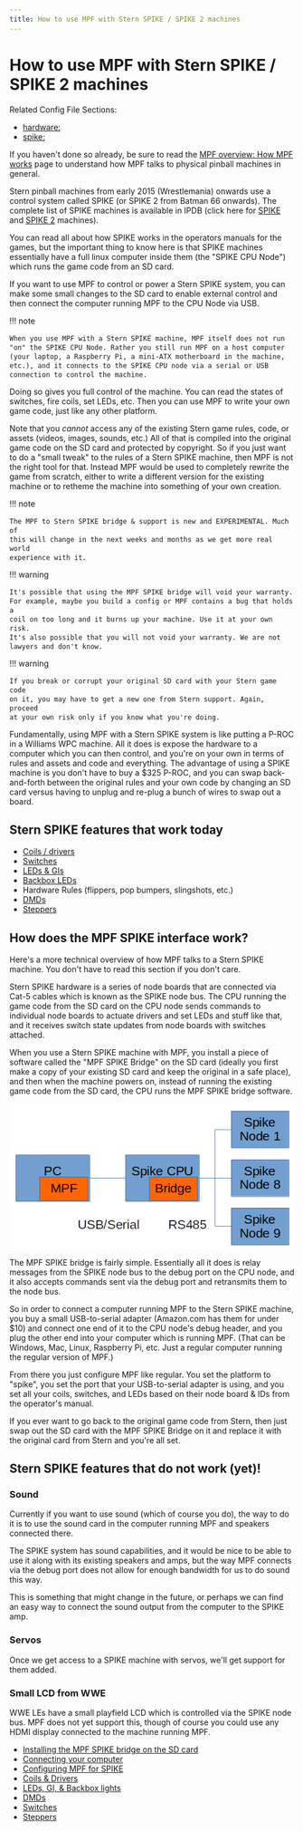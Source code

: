 ```yaml
---
title: How to use MPF with Stern SPIKE / SPIKE 2 machines
---
```


# How to use MPF with Stern SPIKE / SPIKE 2 machines


Related Config File Sections:

* [hardware:](../../config/hardware.md)
* [spike:](../../config/spike.md)

If you haven't done so already, be sure to read the
[MPF overview: How MPF works](../../start/index.md) page to understand how MPF
talks to physical pinball machines in general.

Stern pinball machines from early 2015 (Wrestlemania) onwards use a
control system called SPIKE (or SPIKE 2 from Batman 66 onwards). The
complete list of SPIKE machines is available in IPDB (click here for
[SPIKE](http://ipdb.org/search.pl?searchtype=advanced&mpu=61) and [SPIKE
2](http://ipdb.org/search.pl?searchtype=advanced&mpu=65) machines).

You can read all about how SPIKE works in the operators manuals for the
games, but the important thing to know here is that SPIKE machines
essentially have a full linux computer inside them (the "SPIKE CPU
Node") which runs the game code from an SD card.

If you want to use MPF to control or power a Stern SPIKE system, you can
make some small changes to the SD card to enable external control and
then connect the computer running MPF to the CPU Node via USB.

!!! note

    When you use MPF with a Stern SPIKE machine, MPF itself does not run
    "on" the SPIKE CPU Node. Rather you still run MPF on a host computer
    (your laptop, a Raspberry Pi, a mini-ATX motherboard in the machine,
    etc.), and it connects to the SPIKE CPU node via a serial or USB
    connection to control the machine.

Doing so gives you full control of the machine. You can read the states
of switches, fire coils, set LEDs, etc. Then you can use MPF to write
your own game code, just like any other platform.

Note that you *cannot* access any of the existing Stern game rules,
code, or assets (videos, images, sounds, etc.) All of that is compiled
into the original game code on the SD card and protected by copyright.
So if you just want to do a "small tweak" to the rules of a Stern
SPIKE machine, then MPF is not the right tool for that. Instead MPF
would be used to completely rewrite the game from scratch, either to
write a different version for the existing machine or to retheme the
machine into something of your own creation.

!!! note

    The MPF to Stern SPIKE bridge & support is new and EXPERIMENTAL. Much of
    this will change in the next weeks and months as we get more real world
    experience with it.

!!! warning

    It's possible that using the MPF SPIKE bridge will void your warranty.
    For example, maybe you build a config or MPF contains a bug that holds a
    coil on too long and it burns up your machine. Use it at your own risk.
    It's also possible that you will not void your warranty. We are not
    lawyers and don't know.

!!! warning

    If you break or corrupt your original SD card with your Stern game code
    on it, you may have to get a new one from Stern support. Again, proceed
    at your own risk only if you know what you're doing.

Fundamentally, using MPF with a Stern SPIKE system is like putting a
P-ROC in a Williams WPC machine. All it does is expose the hardware to a
computer which you can then control, and you're on your own in terms of
rules and assets and code and everything. The advantage of using a SPIKE
machine is you don't have to buy a \$325 P-ROC, and you can swap
back-and-forth between the original rules and your own code by changing
an SD card versus having to unplug and re-plug a bunch of wires to swap
out a board.

## Stern SPIKE features that work today

* [Coils / drivers](drivers.md)
* [Switches](switches.md)
* [LEDs & GIs](leds.md)
* [Backbox LEDs](leds.md)
* Hardware Rules (flippers, pop bumpers, slingshots, etc.)
* [DMDs](dmds.md)
* [Steppers](steppers.md)

## How does the MPF SPIKE interface work?

Here's a more technical overview of how MPF talks to a Stern SPIKE
machine. You don't have to read this section if you don't care.

Stern SPIKE hardware is a series of node boards that are connected via
Cat-5 cables which is known as the SPIKE node bus. The CPU running the
game code from the SD card on the CPU node sends commands to individual
node boards to actuate drivers and set LEDs and stuff like that, and it
receives switch state updates from node boards with switches attached.

When you use a Stern SPIKE machine with MPF, you install a piece of
software called the "MPF SPIKE Bridge" on the SD card (ideally you
first make a copy of your existing SD card and keep the original in a
safe place), and then when the machine powers on, instead of running the
existing game code from the SD card, the CPU runs the MPF SPIKE bridge
software.

![image](/hardware/images/spike_bridge.png)

The MPF SPIKE bridge is fairly simple. Essentially all it does is relay
messages from the SPIKE node bus to the debug port on the CPU node, and
it also accepts commands sent via the debug port and retransmits them to
the node bus.

So in order to connect a computer running MPF to the Stern SPIKE
machine, you buy a small USB-to-serial adapter (Amazon.com has them for
under \$10) and connect one end of it to the CPU node's debug header,
and you plug the other end into your computer which is running MPF.
(That can be Windows, Mac, Linux, Raspberry Pi, etc. Just a regular
computer running the regular version of MPF.)

From there you just configure MPF like regular. You set the platform to
"spike", you set the port that your USB-to-serial adapter is using,
and you set all your coils, switches, and LEDs based on their node board
& IDs from the operator's manual.

If you ever want to go back to the original game code from Stern, then
just swap out the SD card with the MPF SPIKE Bridge on it and replace it
with the original card from Stern and you're all set.

## Stern SPIKE features that do not work (yet)!

### Sound

Currently if you want to use sound (which of course you do), the way to
do it is to use the sound card in the computer running MPF and speakers
connected there.

The SPIKE system has sound capabilities, and it would be nice to be able
to use it along with its existing speakers and amps, but the way MPF
connects via the debug port does not allow for enough bandwidth for us
to do sound this way.

This is something that might change in the future, or perhaps we can
find an easy way to connect the sound output from the computer to the
SPIKE amp.

### Servos

Once we get access to a SPIKE machine with servos, we'll get support
for them added.

### Small LCD from WWE

WWE LEs have a small playfield LCD which is controlled via the SPIKE
node bus. MPF does not yet support this, though of course you could use
any HDMI display connected to the machine running MPF.

* [Installing the MPF SPIKE bridge on the SD card](mpf-spike-bridge.md)
* [Connecting your computer](connection.md)
* [Configuring MPF for SPIKE](../../config/index.md)
* [Coils & Drivers](drivers.md)
* [LEDs, GI, & Backbox lights](leds.md)
* [DMDs](dmds.md)
* [Switches](switches.md)
* [Steppers](steppers.md)
